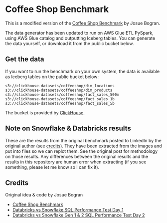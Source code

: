 # Coffee Shop Benchmark

This is a modified version of the [Coffee Shop Benchmark](https://github.com/JosueBogran/coffeeshopdatageneratorv2) by Josue Bogran.

The data generator has been updated to run on AWS Glue ETL PySpark, using AWS Glue catalog and outputting Iceberg tables. You can generate the data yourself, or download it from the public bucket below.

## Get the data

If you want to run the benchmark on your own system, the data is available as Iceberg tables on the public bucket below:

```
s3://clickhouse-datasets/coffeeshop/dim_locations
s3://clickhouse-datasets/coffeeshop/dim_products
s3://clickhouse-datasets/coffeeshop/fact_sales_500m
s3://clickhouse-datasets/coffeeshop/fact_sales_1b
s3://clickhouse-datasets/coffeeshop/fact_sales_5b
```

The bucket is provided by [ClickHouse](https://clickhouse.com).

## Note on Snowflake & Databricks results

These are the results from the original benchmark posted to LinkedIn by the original author (see [credits](#credits)). They have been extracted from the images and put into files so we can replot them. See the original post for methodology on those results. Any differences between the original results and the results in this repository are human error when extracting (if you see something, please let me know so I can fix it).

## Credits

Original idea & code by Josue Bogran
- [Coffee Shop Benchmark](https://github.com/JosueBogran/coffeeshopdatageneratorv2)
- [Databricks vs Snowflake SQL Performance Test Day 1](https://www.linkedin.com/pulse/databricks-vs-snowflake-sql-performance-test-day-1-721m-bogran-lsboe/)
- [Databricks vs Snowflake Gen 1 & 2 SQL Performance Test Day 2](https://www.linkedin.com/pulse/databricks-vs-snowflake-gen-1-2-sql-performance-test-day-bogran-ddmhe/)
